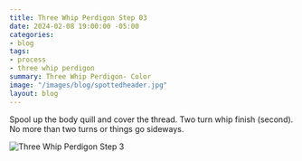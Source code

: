 ```yaml
---
title: Three Whip Perdigon Step 03
date: 2024-02-08 19:00:00 -05:00
categories:
- blog
tags:
- process
- three whip perdigon
summary: Three Whip Perdigon- Color
image: "/images/blog/spottedheader.jpg"
layout: blog
---
```


Spool up the body quill and cover the thread.  Two turn whip finish (second).  No more than two turns or things go sideways.

![Three Whip Perdigon Step 3](https://effectiveflybox.github.io/images/posts/2024-02-09-threeWhipPerdigonStep03.jpg "Three Whip Perdigon Step 03")